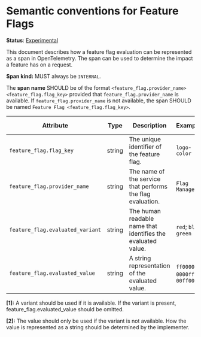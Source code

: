 # Semantic conventions for Feature Flags

**Status**: [Experimental](../../document-status.md)

This document describes how a feature flag evaluation can be represented as a span in
OpenTelemetry. The span can be used to determine the impact a feature has on a request.

**Span kind:** MUST always be `INTERNAL`.

The **span name** SHOULD be of the format `<feature_flag.provider_name> <feature_flag.flag_key>` provided that
`feature_flag.provider_name` is available. If `feature_flag.provider_name` is not available, the
span SHOULD be named `Feature Flag <feature_flag.flag_key>`.

<!-- semconv feature_flag -->
| Attribute  | Type | Description  | Examples  | Requirement Level |
|---|---|---|---|---|
| `feature_flag.flag_key` | string | The unique identifier of the feature flag. | `logo-color` | Required |
| `feature_flag.provider_name` | string | The name of the service that performs the flag evaluation. | `Flag Manager` | Recommended |
| `feature_flag.evaluated_variant` | string | The human readable name that identifies the evaluated value. | `red`; `blue`; `green` | Conditionally Required: [1] |
| `feature_flag.evaluated_value` | string | A string representation of the evaluated value. | `ff0000`; `0000ff`; `00ff00` | Conditionally Required: [2] |

**[1]:** A variant should be used if it is available. If the variant is present, feature_flag.evaluated_value should be omitted.

**[2]:** The value should only be used if the variant is not available. How the value is represented as a string should be determined by the implementer.
<!-- endsemconv -->
